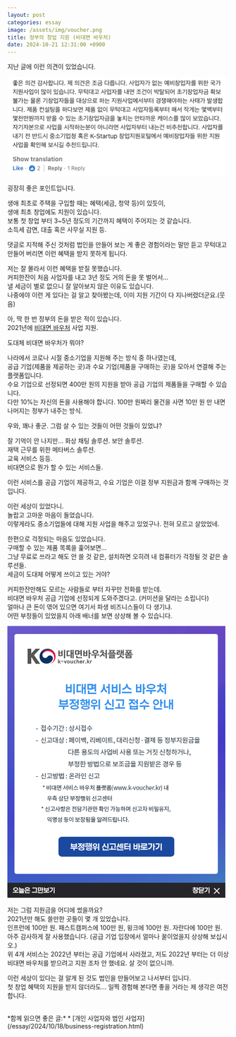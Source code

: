 ```yaml
---
layout: post
categories: essay
image: /assets/img/voucher.png
title: 정부의 창업 지원 (비대면 바우처)
date: 2024-10-21 12:31:00 +0900
---
```


지난 글에 이런 의견이 있었습니다.

![](/assets/img/gorvenment_sponsored.png)  

굉장히 좋은 포인트입니다.

생애 최초로 주택을 구입할 때는 혜택(세금, 청약 등)이 있듯이,  
생애 최초 창업에도 지원이 있습니다.  
보통 첫 창업 부터 3~5년 정도의 기간까지 혜택이 주어지는 것 같습니다.  
소득세 감면, 대출 혹은 사무실 지원 등.

댓글로 지적해 주신 것처럼 법인을 만들어 보는 게 좋은 경험이라는 말만 듣고 무턱대고 만들어 버리면 이런 혜택을 받지 못하게 됩니다.

저는 잘 몰라서 이런 혜택을 받질 못했습니다.  
커피한잔이 처음 사업자를 내고 3년 정도 거의 돈을 못 벌어서...  
낼 세금이 별로 없으니 잘 알아보지 않은 이유도 있습니다.  
나중에야 이런 게 있다는 걸 알고 찾아봤는데, 이미 지원 기간이 다 지나버렸더군요.(웃음)

아, 딱 한 번 정부의 돈을 받은 적이 있습니다.  
2021년에 [비대면 바우처](https://www.k-voucher.kr/) 사업 지원.

도대체 비대면 바우처가 뭐야?

나라에서 코로나 시절 중소기업을 지원해 주는 방식 중 하나였는데,  
공급 기업(제품을 제공하는 곳)과 수요 기업(제품을 구매하는 곳)을 모아서 연결해 주는 플랫폼입니다.  
수요 기업으로 선정되면 400만 원의 지원을 받아 공급 기업의 제품들을 구매할 수 있습니다.  
다만 10%는 자신의 돈을 사용해야 합니다. 100만 원짜리 물건을 사면 10만 원 만 내면 나머지는 정부가 내주는 방식.

우와, 꽤나 좋군.
그럼 살 수 있는 것들이 어떤 것들이 있었냐?

잘 기억이 안 나지만...
화상 채팅 솔루션. 보안 솔루션.  
재택 근무를 위한 메타버스 솔루션.  
교육 서비스 등등.  
비대면으로 뭔가 할 수 있는 서비스들.

이런 서비스를 공급 기업이 제공하고, 수요 기업은 이걸 정부 지원금과 함께 구매하는 것입니다.

이런 세상이 있었다니.  
놀랍고 고마운 마음이 들었습니다.  
이렇게라도 중소기업들에 대해 지원 사업을 해주고 있었구나. 전혀 모르고 살았었네.  

한편으로 걱정되는 마음도 있었습니다.  
구매할 수 있는 제품 목록을 훑어보면...  
그냥 무료로 쓰라고 해도 안 쓸 것 같은, 설치하면 오히려 내 컴퓨터가 걱정될 것 같은 솔루션들.  
세금이 도대체 어떻게 쓰이고 있는 거야?

커피한잔만해도 모르는 사람들로 부터 자꾸만 전화를 받는데.  
비대면 바우처 공급 기업에 선정되게 도와주겠다고. (커미션을 달라는 소립니다)  
얼마나 큰 돈이 엮어 있으면 여기서 파생 비즈니스들이 다 생기냐.  
어떤 부정들이 있었을지 아래 배너를 보면 상상해 볼 수 있습니다.

![](/assets/img/voucher.png)  

저는 그럼 지원금을 어디에 썼을까요?  
2021년만 해도 쓸만한 곳들이 몇 개 있었습니다.  
인프런에 100만 원. 패스트캠퍼스에 100만 원, 윙크에 100만 원. 자란다에 100만 원.  
아주 감사하게 잘 사용했습니다. (공급 기업 입장에서 얼마나 꿀이었을지 상상해 보십시오.)  
위 4개 서비스는 2022년 부터는 공급 기업에서 사라졌고, 저도 2022년 부터는 더 이상 비대면 바우처를 받으려고 지원 조차 안 했네요. 살 것이 없으니까.

이런 세상이 있다는 걸 알게 된 것도 법인을 만들어보고 나서부터 입니다.  
첫 창업 혜택의 지원을 받지 않더라도... 일찍 경험해 본다면 좋을 거라는 제 생각은 여전합니다.

<br>
*함께 읽으면 좋은 글:*
* [개인 사업자와 법인 사업자](/essay/2024/10/18/business-registration.html)